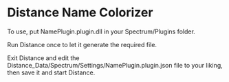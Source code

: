 # Distance Name Colorizer
To use, put NamePlugin.plugin.dll in your Spectrum/Plugins folder.

Run Distance once to let it generate the required file.

Exit Distance and edit the Distance_Data/Spectrum/Settings/NamePlugin.plugin.json file to your liking, then save it and start Distance.
